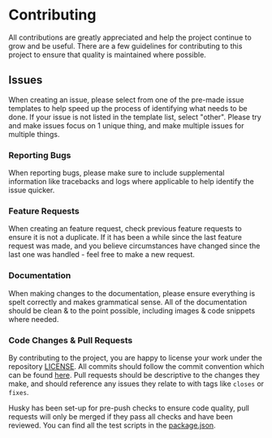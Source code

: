 # Contributing
All contributions are greatly appreciated and help the project continue to grow and be useful. There are a few guidelines for contributing to this project to ensure that quality is maintained where possible.

## Issues
When creating an issue, please select from one of the pre-made issue templates to help speed up the process of identifying what needs to be done. If your issue is not listed in the template list, select "other". Please try and make issues focus on 1 unique thing, and make multiple issues for multiple things.

### Reporting Bugs
When reporting bugs, please make sure to include supplemental information like tracebacks and logs where applicable to help identify the issue quicker. 

### Feature Requests
When creating an feature request, check previous feature requests to ensure it is not a duplicate. If it has been a while since the last feature request was made, and you believe circumstances have changed since the last one was handled - feel free to make a new request.

### Documentation
When making changes to the documentation, please ensure everything is spelt correctly and makes grammatical sense. All of the documentation should be clean & to the point possible, including images & code snippets where needed. 

### Code Changes & Pull Requests
By contributing to the project, you are happy to license your work under the repository [LICENSE](./LICENSE). All commits should follow the commit convention which can be found [here](.github/COMMIT_CONVENTION.md). Pull requests should be descriptive to the changes they make, and should reference any issues they relate to with tags like `closes` or `fixes`.

Husky has been set-up for pre-push checks to ensure code quality, pull requests will only be merged if they pass all checks and have been reviewed. You can find all the test scripts in the [package.json](./package.json). 
